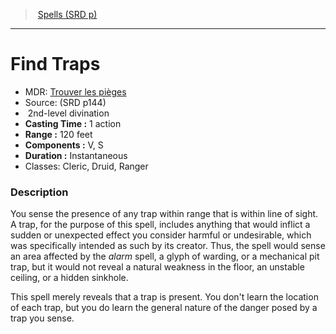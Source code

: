 ﻿---
!SpellItem
Name: Find Traps
AltName: '[Trouver les pièges](hd_spells_trouver_les_pieges.md)'
Type: divination
Level: 2
CastingTime: 1 action
Range: 120 feet
Components: V, S
Duration: Instantaneous
Classes: Cleric, Druid, Ranger
Family: SpellVO
Source: (SRD p144)
Id: spells_vo.md#find-traps
ParentLink: spells_vo.md#spells-srd-p
ParentName: Spells (SRD p)
NameLevel: 1
Attributes:
  Name: Find Traps
  Markdown: >+
    # <!--Name-->Find Traps<!--/Name-->


    - MDR: <!--AltName-->[Trouver les pièges](hd_spells_trouver_les_pieges.md)<!--/AltName-->

    - Source: <!--Source-->(SRD p144)<!--/Source-->

    -  <!--Level-->2<!--/Level-->nd-level <!--Type-->divination<!--/Type-->

    - **Casting Time :** <!--CastingTime-->1 action<!--/CastingTime-->

    - **Range :** <!--Range-->120 feet<!--/Range-->

    - **Components :** <!--Components-->V, S<!--/Components-->

    - **Duration :** <!--Duration-->Instantaneous<!--/Duration-->

    - Classes: <!--Classes-->Cleric, Druid, Ranger<!--/Classes-->


    ### Description


    You sense the presence of any trap within range that is within line of sight. A trap, for the purpose of this spell, includes anything that would inflict a sudden or unexpected effect you consider harmful or undesirable, which was specifically intended as such by its creator. Thus, the spell would sense an area affected by the _alarm_ spell, a glyph of warding, or a mechanical pit trap, but it would not reveal a natural weakness in the floor, an unstable ceiling, or a hidden sinkhole.


    This spell merely reveals that a trap is present. You don't learn the location of each trap, but you do learn the general nature of the danger posed by a trap you sense.

  AltName: '[Trouver les pièges](hd_spells_trouver_les_pieges.md)'
  Source: (SRD p144)
  Level: 2
  Type: divination
  CastingTime: 1 action
  Range: 120 feet
  Components: V, S
  Duration: Instantaneous
  Classes: Cleric, Druid, Ranger
AttributesDictionary: >+
  Name: Find Traps

  Markdown: >+

    # <!--Name-->Find Traps<!--/Name-->





    - MDR: <!--AltName-->[Trouver les pièges](hd_spells_trouver_les_pieges.md)<!--/AltName-->



    - Source: <!--Source-->(SRD p144)<!--/Source-->



    -  <!--Level-->2<!--/Level-->nd-level <!--Type-->divination<!--/Type-->



    - **Casting Time :** <!--CastingTime-->1 action<!--/CastingTime-->



    - **Range :** <!--Range-->120 feet<!--/Range-->



    - **Components :** <!--Components-->V, S<!--/Components-->



    - **Duration :** <!--Duration-->Instantaneous<!--/Duration-->



    - Classes: <!--Classes-->Cleric, Druid, Ranger<!--/Classes-->





    ### Description





    You sense the presence of any trap within range that is within line of sight. A trap, for the purpose of this spell, includes anything that would inflict a sudden or unexpected effect you consider harmful or undesirable, which was specifically intended as such by its creator. Thus, the spell would sense an area affected by the _alarm_ spell, a glyph of warding, or a mechanical pit trap, but it would not reveal a natural weakness in the floor, an unstable ceiling, or a hidden sinkhole.





    This spell merely reveals that a trap is present. You don't learn the location of each trap, but you do learn the general nature of the danger posed by a trap you sense.



  AltName: '[Trouver les pièges](hd_spells_trouver_les_pieges.md)'

  Source: (SRD p144)

  Level: 2

  Type: divination

  CastingTime: 1 action

  Range: 120 feet

  Components: V, S

  Duration: Instantaneous

  Classes: Cleric, Druid, Ranger

---
> [Spells (SRD p)](srd_spells.md)

---

# Find Traps

- MDR: [Trouver les pièges](hd_spells_trouver_les_pieges.md)
- Source: (SRD p144)
-  2nd-level divination
- **Casting Time :** 1 action
- **Range :** 120 feet
- **Components :** V, S
- **Duration :** Instantaneous
- Classes: Cleric, Druid, Ranger

### Description

You sense the presence of any trap within range that is within line of sight. A trap, for the purpose of this spell, includes anything that would inflict a sudden or unexpected effect you consider harmful or undesirable, which was specifically intended as such by its creator. Thus, the spell would sense an area affected by the _alarm_ spell, a glyph of warding, or a mechanical pit trap, but it would not reveal a natural weakness in the floor, an unstable ceiling, or a hidden sinkhole.

This spell merely reveals that a trap is present. You don't learn the location of each trap, but you do learn the general nature of the danger posed by a trap you sense.

